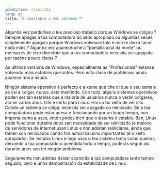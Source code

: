 ```yaml
---
identifier: stability
lang: gl
title: "É inestable o teu sistema ?"
---
```


Algunha vez perdiches o teu precioso traballo porque Windows se colgou ? Sempre apagas a túa computadora do xeito apropiado ou algunhas veces simplemente apágala porque Windows volveuse tolo e non te deixa facer nada máis ? Algunha vez apareceuche a "pantalla azul da morte" ou mensaxes de erro dicíndote que a túa computadora necesita ser apagada por razóns pouco claras ?

As últimas versións de Windows, especialmente as "Profesionais" estanse volvendo máis estables que antes. Pero esta clase de problemas aínda aparece moi a miúdo.

Ningún sistema operativo é perfecto e a xente que che di que o seu xamais se vai a colgar, nunca, está mentindo. Con todo, algúns sistemas operativos poden ser tan estables que a maioría de usuarios nunca o verán colgarse, ata en varios anos. Isto é certo para Linux. Hai un bo xeito de ver isto. Cando un sistema se colga, necesita ser apagado ou reiniciado. Se a túa computadora pode estar acesa e funcionando por un longo tempo, non importa canto a uses, entón podes dicir que o sistema é estable. Ben, Linux pode funcionar durante <i>anos</i> sen necesidade de ser reiniciado (a maioría de servidores de internet usan Linux e non adoitan reiniciarse, aínda que tamén son reiniciados cando fan actualizacións importantes  (é o xeito apropiado). Se instalas Linux e logo usas o teu sistema tanto como queiras, deixando a túa computadora acendida todo o tempo, poderás seguir así durante anos sen ter ningún problema.

Seguramente non adoitas deixar acendida a túa computadora tanto tempo seguido, pero é unha demostración da estabilidade de Linux.




